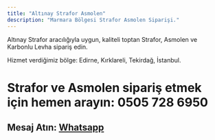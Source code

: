 ```yaml
---
title: "Altınay Strafor Asmolen"
description: "Marmara Bölgesi Strafor Asmolen Siparişi."
---
```


Altınay Strafor aracılığıyla uygun, kaliteli toptan Strafor, Asmolen ve Karbonlu Levha sipariş edin.

Hizmet verdiğimiz bölge: Edirne, Kırklareli, Tekirdağ, İstanbul.

# Strafor ve Asmolen sipariş etmek için hemen arayın: <a rel="nofollow" tel="+905057286950"> 0505 728 6950 </a>
## Mesaj Atın: <a rel="nofollow" href="https://api.whatsapp.com/send?phone=905057286950">**Whatsapp**</a>

